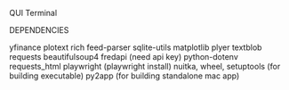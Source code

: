 QUI Terminal

DEPENDENCIES

yfinance
plotext
rich
feed-parser
sqlite-utils
matplotlib
plyer
textblob
requests
beautifulsoup4
fredapi (need api key)
python-dotenv
requests_html
playwright (playwright install)
nuitka, wheel, setuptools (for building executable)
py2app (for building standalone mac app)


